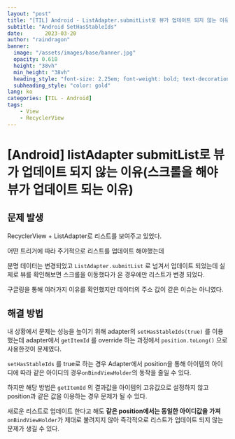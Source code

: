 ```yaml
---
layout: "post"
title: "[TIL] Android - ListAdapter.submitList로 뷰가 업데이트 되지 않는 이유(스크롤 해야 뷰가 업데이트 되는 이유)"
subtitle: "Android SetHasStableIds"
date:       2023-03-20
author: "raindragon"
banner:
  image: "/assets/images/base/banner.jpg"
  opacity: 0.618
  height: "38vh"
  min_height: "38vh"
  heading_style: "font-size: 2.25em; font-weight: bold; text-decoration: underline"
  subheading_style: "color: gold"
lang: ko
categories: [TIL - Android]
tags:
    - View
    - RecyclerView 
---
```


# [Android] listAdapter submitList로 뷰가 업데이트 되지 않는 이유(스크롤을 해야 뷰가 업데이트 되는 이유)

## 문제 발생

RecyclerView + ListAdapter로 리스트를 보여주고 있었다.

어떤 트리거에 따라 주기적으로 리스트를 업데이트 해야했는데 

분명 데이터는 변경되었고 `ListAdapter.submitList` 로  넘겨서 업데이트 되었는데 실제로 뷰를 확인해보면 스크롤을 이동했다가 온 경우에만 리스트가 변경 되었다.

구글링을 통해 여러가지 이유를 확인했지만 데이터의 주소 값이 같은 이슈는 아니였다.

## 해결 방법

내 상황에서 문제는 성능을 높이기 위해 adapter의 `setHasStableIds(true)` 를 이용했는데  adapter에서 `getItemId` 를 override 하는 과정에서 `position.toLong()` 으로 사용한것이 문제였다.

`setHasStableIds` 를 true로 하는 경우 Adapter에서 position을 통해 아이템의 아이디에 따라 같은 아이디의 경우`onBindViewHolder`의 동작을 줄일 수 있다.

하지만 해당 방법은 `getItemId` 의 결과값을 아이템의 고유값으로 설정하지 않고 position과 같은 값을 이용하는 경우 문제가 될 수 있다.

새로운 리스트로 업데이트 한다고 해도 **같은 position에서는 동일한 아이디값을 가져** `onBindViewHolder`가 제대로 불려지지 않아 즉각적으로 리스트가 업데이트 되지 않는 문제가 생길 수 있다.
